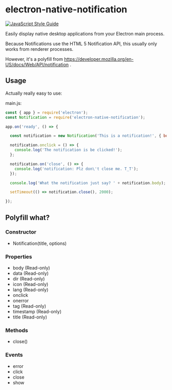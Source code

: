 # electron-native-notification

[![JavaScript Style Guide](https://img.shields.io/badge/code%20style-ES6-brightgreen.svg)](https://github.com/elierotenberg/coding-styles/blob/master/es6.md)

Easily display native desktop applications from your Electron main process.

Because Notifications use the HTML 5 Notification API, this usually only works
from renderer processes.

However, it's a polyfill from https://developer.mozilla.org/en-US/docs/Web/API/notification .

## Usage

Actually really easy to use:

main.js:

```javascript
const { app } = require('electron');
const Notification = require('electron-native-notification');

app.on('ready', () => {

  const notification = new Notification('This is a notification!', { body: 'See? Really easy to use!' });

  notification.onclick = () => {
    console.log('The notification is be clicked!');
  };

  notification.on('close', () => {
    console.log('notification: Plz don\'t close me. T_T');
  });

  console.log('What the notification just say? ' + notification.body);

  setTimeout(() => notification.close(), 2000);

});
```

## Polyfill what?

### Constructor
 - Notification(title, options)

### Properties
 - body (Read-only)
 - data (Read-only)
 - dir (Read-only)
 - icon (Read-only)
 - lang (Read-only)
 - onclick
 - onerror
 - tag (Read-only)
 - timestamp (Read-only)
 - title (Read-only)

### Methods
 - close()

### Events
 - error
 - click
 - close
 - show
